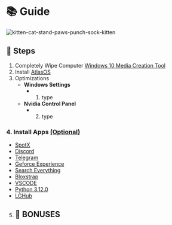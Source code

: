 # 📚 **Guide**

![kitten-cat-stand-paws-punch-sock-kitten](https://github.com/user-attachments/assets/2f78bfb7-2912-4165-9a4e-be6ec3ee9437)

## 👣 **Steps**
1. Completely Wipe Computer
   [Windows 10 Media Creation Tool](https://www.microsoft.com/en-us/software-download/windows10)
2. Install
   [AtlasOS](https://atlasos.net/)
4. Optimizations
   - **Windows Settings**
      - 1. type
   - **Nvidia Control Panel**
      - 2. type
### 4. Install Apps <ins>(Optional)</ins>
   - [SpotX](https://github.com/SpotX-Official/SpotX)
   - [Discord](https://discord.com/)
   - [Telegram](https://telegram.org/)
   - [Geforce Experience](https://www.nvidia.com/en-us/geforce/geforce-experience/download/)
   - [Search Everything](https://www.voidtools.com/downloads/)
   - [Bloxstrap](https://bloxstrap.org/)
   - [VSCODE](https://code.visualstudio.com/)
   - [Python 3.12.0](https://www.python.org/downloads/release/python-3120/)
   - [LGHub](https://www.logitechg.com/en-us/innovation/g-hub.html?srsltid=AfmBOor-0aslBw0nkoQl78XDfQgVEu3lrMrEnGTjPAN0Nw2Hiff5dAJ0)

5. 🎁 **BONUSES**
   -
